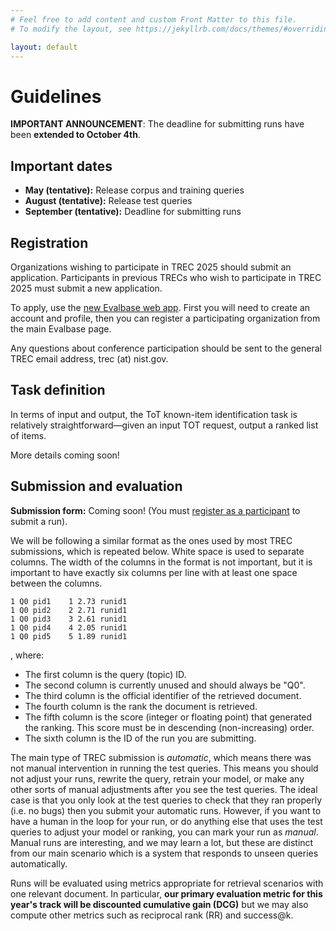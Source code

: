 ```yaml
---
# Feel free to add content and custom Front Matter to this file.
# To modify the layout, see https://jekyllrb.com/docs/themes/#overriding-theme-defaults

layout: default
---
```


# Guidelines

**IMPORTANT ANNOUNCEMENT**: The deadline for submitting runs have been **extended to October 4th**.

## Important dates
* **May (tentative):** Release corpus and training queries
* **August (tentative):** Release test queries
* **September (tentative):** Deadline for submitting runs

## Registration

Organizations wishing to participate in TREC 2025 should submit an application.
Participants in previous TRECs who wish to participate in TREC 2025 must submit a new application.

To apply, use the <a href="http://ir.nist.gov/evalbase" target="_blank">new Evalbase web app</a>.
First you will need to create an account and profile, then you can register a participating organization from the main Evalbase page.

Any questions about conference participation should be sent to the general TREC email address, trec (at) nist.gov.

## Task definition

In terms of input and output, the ToT known-item identification task is relatively straightforward—given an input TOT request, output a ranked list of items.

More details coming soon!


## Submission and evaluation

**Submission form:** Coming soon! (You must <a href="#registration">register as a participant</a> to submit a run).

We will be following a similar format as the ones used by most TREC submissions, which is repeated below. White space is used to separate columns. The width of the columns in the format is not important, but it is important to have exactly six columns per line with at least one space between the columns.

```text
1 Q0 pid1    1 2.73 runid1
1 Q0 pid2    2 2.71 runid1
1 Q0 pid3    3 2.61 runid1
1 Q0 pid4    4 2.05 runid1
1 Q0 pid5    5 1.89 runid1
```

, where:

* The first column is the query (topic) ID.
* The second column is currently unused and should always be "Q0".
* The third column is the official identifier of the retrieved document.
* The fourth column is the rank the document is retrieved.
* The fifth column is the score (integer or floating point) that generated the ranking. This score must be in descending (non-increasing) order.
* The sixth column is the ID of the run you are submitting.

The main type of TREC submission is *automatic*, which means there was not manual intervention in running the test queries. This means you should not adjust your runs, rewrite the query, retrain your model, or make any other sorts of manual adjustments after you see the test queries. The ideal case is that you only look at the test queries to check that they ran properly (i.e. no bugs) then you submit your automatic runs. However, if you want to have a human in the loop for your run, or do anything else that uses the test queries to adjust your model or ranking, you can mark your run as *manual*. Manual runs are interesting, and we may learn a lot, but these are distinct from our main scenario which is a system that responds to unseen queries automatically.

Runs will be evaluated using metrics appropriate for retrieval scenarios with one relevant document. In particular, **our primary evaluation metric for this year's track will be discounted cumulative gain (DCG)** but we may also compute other metrics such as reciprocal rank (RR) and success@k.

